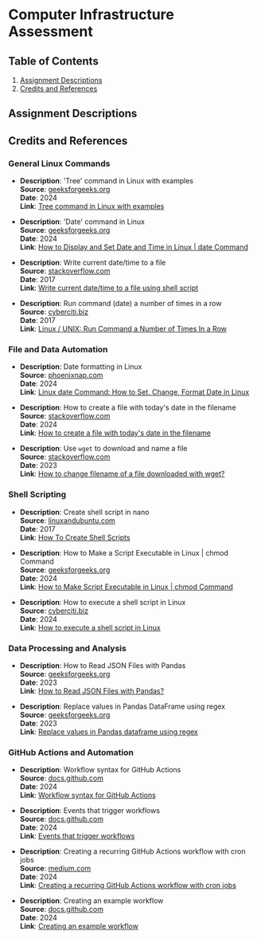 # Computer Infrastructure Assessment

## Table of Contents
1. [Assignment Descriptions](#assignment-descriptions)
2. [Credits and References](#credits-and-references)

## Assignment Descriptions



## Credits and References

### General Linux Commands
- **Description**: 'Tree' command in Linux with examples  
  **Source**: [geeksforgeeks.org](https://www.geeksforgeeks.org/)  
  **Date**: 2024  
  **Link**: [Tree command in Linux with examples](https://www.geeksforgeeks.org/tree-command-unixlinux/)

- **Description**: 'Date' command in Linux  
  **Source**: [geeksforgeeks.org](https://www.geeksforgeeks.org/)  
  **Date**: 2024  
  **Link**: [How to Display and Set Date and Time in Linux | date Command](https://www.geeksforgeeks.org/date-command-linux-examples/)

- **Description**: Write current date/time to a file  
  **Source**: [stackoverflow.com](https://stackoverflow.com)  
  **Date**: 2017  
  **Link**: [Write current date/time to a file using shell script](https://stackoverflow.com/questions/43221469/write-current-date-time-to-a-file-using-shell-script)

- **Description**: Run command (date) a number of times in a row  
  **Source**: [cyberciti.biz](https://www.cyberciti.biz/)  
  **Date**: 2017  
  **Link**: [Linux / UNIX: Run Command a Number of Times In a Row](https://www.cyberciti.biz/faq/bsd-appleosx-linux-bash-shell-run-command-n-times/)

### File and Data Automation
- **Description**: Date formatting in Linux  
  **Source**: [phoenixnap.com](https://phoenixnap.com/kb)  
  **Date**: 2024  
  **Link**: [Linux date Command: How to Set, Change, Format Date in Linux](https://phoenixnap.com/kb/linux-date-command)

- **Description**: How to create a file with today's date in the filename  
  **Source**: [stackoverflow.com](https://stackoverflow.com)  
  **Date**: 2024  
  **Link**: [How to create a file with today's date in the filename](https://stackoverflow.com/questions/48270960/how-to-create-a-file-with-todays-date-in-the-filename)

- **Description**: Use `wget` to download and name a file  
  **Source**: [stackoverflow.com](https://stackoverflow.com)  
  **Date**: 2023  
  **Link**: [How to change filename of a file downloaded with wget?](https://stackoverflow.com/questions/16678487/how-to-change-filename-of-a-file-downloaded-with-wget)

### Shell Scripting
- **Description**: Create shell script in nano  
  **Source**: [linuxandubuntu.com](https://linuxandubuntu.com)  
  **Date**: 2017  
  **Link**: [How To Create Shell Scripts](https://www.linuxandubuntu.com/home/how-to-create-shell-scripts/)

- **Description**: How to Make a Script Executable in Linux | chmod Command  
  **Source**: [geeksforgeeks.org](https://www.geeksforgeeks.org/)  
  **Date**: 2024  
  **Link**: [How to Make Script Executable in Linux | chmod Command](https://www.geeksforgeeks.org/chmod-command-linux/)

- **Description**: How to execute a shell script in Linux  
  **Source**: [cyberciti.biz](https://www.cyberciti.biz/)  
  **Date**: 2024  
  **Link**: [How to execute a shell script in Linux](https://www.cyberciti.biz/faq/how-to-execute-a-shell-script-in-linux/)

### Data Processing and Analysis
- **Description**: How to Read JSON Files with Pandas  
  **Source**: [geeksforgeeks.org](https://www.geeksforgeeks.org/)  
  **Date**: 2023  
  **Link**: [How to Read JSON Files with Pandas?](https://www.geeksforgeeks.org/how-to-read-json-files-with-pandas/)

- **Description**: Replace values in Pandas DataFrame using regex  
  **Source**: [geeksforgeeks.org](https://www.geeksforgeeks.org/)  
  **Date**: 2023  
  **Link**: [Replace values in Pandas dataframe using regex](https://www.geeksforgeeks.org/replace-values-in-pandas-dataframe-using-regex/)

### GitHub Actions and Automation
- **Description**: Workflow syntax for GitHub Actions  
  **Source**: [docs.github.com](https://docs.github.com/)  
  **Date**: 2024  
  **Link**: [Workflow syntax for GitHub Actions](https://docs.github.com/en/actions/writing-workflows/workflow-syntax-for-github-actions)

- **Description**: Events that trigger workflows  
  **Source**: [docs.github.com](https://docs.github.com/)  
  **Date**: 2024  
  **Link**: [Events that trigger workflows](https://docs.github.com/en/actions/writing-workflows/choosing-when-your-workflow-runs/events-that-trigger-workflows)

- **Description**: Creating a recurring GitHub Actions workflow with cron jobs  
  **Source**: [medium.com](https://medium.com/)  
  **Date**: 2024  
  **Link**: [Creating a recurring GitHub Actions workflow with cron jobs](https://medium.com/@burakkara010/creating-a-recurring-github-actions-workflow-with-cron-jobs-15ce9)

- **Description**: Creating an example workflow  
  **Source**: [docs.github.com](https://docs.github.com/)  
  **Date**: 2024  
  **Link**: [Creating an example workflow](https://docs.github.com/en/actions/use-cases-and-examples/creating-an-example-workflow)

